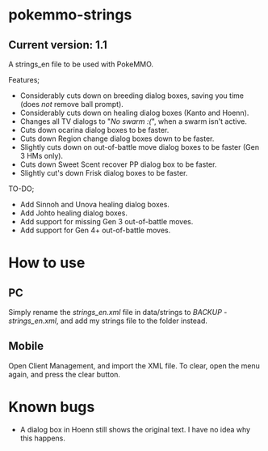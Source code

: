 # pokemmo-strings
## Current version: 1.1
A strings_en file to be used with PokeMMO.


Features;
- Considerably cuts down on breeding dialog boxes, saving you time (does *not* remove ball prompt).
- Considerably cuts down on healing dialog boxes (Kanto and Hoenn).
- Changes all TV dialogs to "*No swarm :(*", when a swarm isn't active.
- Cuts down ocarina dialog boxes to be faster.
- Cuts down Region change dialog boxes down to be faster.
- Slightly cuts down on out-of-battle move dialog boxes to be faster (Gen 3 HMs only).
- Cuts down Sweet Scent recover PP dialog box to be faster.
- Slightly cut's down Frisk dialog boxes to be faster.

TO-DO;
- Add Sinnoh and Unova healing dialog boxes.
- Add Johto healing dialog boxes.
- Add support for missing Gen 3 out-of-battle moves.
- Add support for Gen 4+ out-of-battle moves.

# How to use
## PC
Simply rename the *strings_en.xml* file in data/strings to *BACKUP - strings_en.xml*, and add my strings file to the folder instead.

## Mobile
Open Client Management, and import the XML file.
To clear, open the menu again, and press the clear button.


# Known bugs
- A dialog box in Hoenn still shows the original text. I have no idea why this happens.
